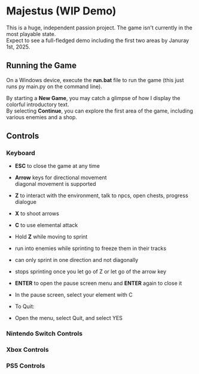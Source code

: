#  Majestus (WIP Demo)
This is a huge, independent passion project. The game isn't currently in the most playable state.<br>
Expect to see a full-fledged demo including the first two areas by Januray 1st, 2025.<br>

##  Running the Game
On a Windows device, execute the **run.bat** file to run the game (this just runs py main.py on the command line).<br>

By starting a **New Game**, you may catch a glimpse of how I display the colorful introductory text.<br>
By selecting **Continue**, you can explore the first area of the game, including various enemies and a shop.

## Controls

###  Keyboard
- **ESC** to close the game at any time<br>
- **Arrow** keys for directional movement<br>
diagonal movement is supported<br>

- **Z** to interact with the environment, talk to npcs, open chests, progress dialogue<br>

- **X** to shoot arrows<br>

- **C** to use elemental attack<br>

- Hold **Z** while moving to sprint<br>
- run into enemies while sprinting to freeze them in their tracks<br>
- can only sprint in one direction and not diagonally<br>
- stops sprinting once you let go of Z or let go of the arrow key<br>

- **ENTER** to open the pause screen menu and **ENTER** again to close it<br>
- In the pause screen, select your element with C

- To Quit:
- Open the menu, select Quit, and select YES

###  Nintendo Switch Controls
###  Xbox Controls
###  PS5 Controls
